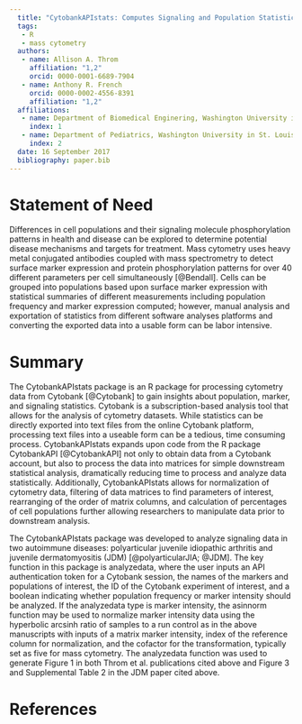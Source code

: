 ```yaml
---
  title: "CytobankAPIstats: Computes Signaling and Population Statistics for Cytometry Data on Cytobank using 'CytobankAPI'"
  tags:
   - R
   - mass cytometry
  authors:
   - name: Allison A. Throm
     affiliation: "1,2"
     orcid: 0000-0001-6689-7904
   - name: Anthony R. French
     orcid: 0000-0002-4556-8391
     affiliation: "1,2"
  affiliations:
   - name: Department of Biomedical Enginering, Washington University in St. Louis, St. Louis, MO, USA
     index: 1
   - name: Department of Pediatrics, Washington University in St. Louis, St. Louis, MO, USA
     index: 2
  date: 16 September 2017
  bibliography: paper.bib
---
```


# Statement of Need
Differences in cell populations and their signaling molecule phosphorylation patterns in health and disease can be explored to determine potential disease mechanisms and targets for treatment. Mass cytometry uses heavy metal conjugated antibodies coupled with mass spectrometry to detect surface marker expression and protein phosphorylation patterns for over 40 different parameters per cell simultaneously [@Bendall]. Cells can be grouped into populations based upon surface marker expression with statistical summaries of different measurements including population frequency and marker expression computed; however, manual analysis and exportation of statistics from different software analyses platforms and converting the exported data into a usable form can be labor intensive.

# Summary
The CytobankAPIstats package is an R package for processing cytometry data from Cytobank [@Cytobank] to gain insights about population, marker, and signaling statistics. Cytobank is a subscription-based analysis tool that allows for the analysis of cytometry datasets. While statistics can be directly exported into text files from the online Cytobank platform, processing text files into a useable form can be a tedious, time consuming process.  CytobankAPIstats expands upon code from the R package CytobankAPI [@CytobankAPI] not only to obtain data from a Cytobank account, but also to process the data into matrices for simple downstream statistical analysis, dramatically reducing time to process and analyze data statistically. Additionally, CytobankAPIstats allows for normalization of cytometry data, filtering of data matrices to find parameters of interest, rearranging of the order of matrix columns, and calculation of percentages of cell populations further allowing researchers to manipulate data prior to downstream analysis.

The CytobankAPIstats package was developed to analyze signaling data in two autoimmune diseases: polyarticular juvenile idiopathic arthritis and juvenile dermatomyositis (JDM) [@polyarticularJIA; @JDM]. The key function in this package is analyzedata, where the user inputs an API authentication token for a Cytobank session, the names of the markers and populations of interest, the ID of the Cytobank experiment of interest, and a boolean indicating whether population frequency or marker intensity should be analyzed. If the analyzedata type is marker intensity, the asinnorm function may be used to normalize marker intensity data using the hyperbolic arcsinh ratio of samples to a run control as in the above manuscripts with inputs of a matrix marker intensity, index of the reference column for normalization, and the cofactor for the transformation, typically set as five for mass cytometry. The analyzedata function was used to generate Figure 1 in both Throm et al. publications cited above and Figure 3 and Supplemental Table 2 in the JDM paper cited above.
  
# References
